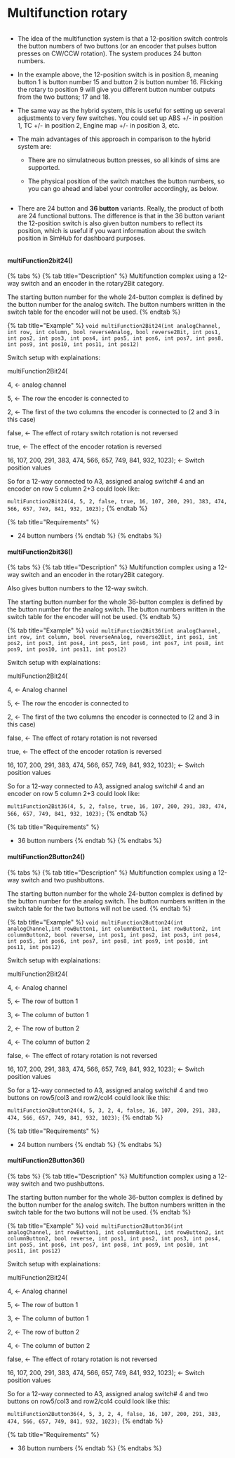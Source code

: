 # Multifunction rotary

<figure><img src="../../.gitbook/assets/image (1) (1) (2) (1).png" alt=""><figcaption></figcaption></figure>

* The idea of the multifunction system is that a 12-position switch controls  the button numbers of two buttons (or an encoder that pulses button presses on CW/CCW rotation). The system produces 24 button numbers.
* In the example above, the 12-position switch is in position 8, meaning button 1 is button number 15 and button 2 is button number 16. Flicking the rotary to position 9 will give you different button number outputs from the two buttons; 17 and 18.&#x20;
* The same way as the hybrid system, this is useful for setting up several adjustments to very few switches. You could set up ABS +/- in position 1, TC +/- in position 2, Engine map +/- in position 3, etc.&#x20;
* The main advantages of this approach in comparison to the hybrid system are:
  * There are no simulatneous button presses, so all kinds of sims are supported.
  *   The physical position of the switch matches the button numbers, so you can go ahead and label your controller accordingly, as below.&#x20;

      <figure><img src="../../.gitbook/assets/image (4) (1) (1) (1) (1) (1) (1).png" alt=""><figcaption></figcaption></figure>
*   There are 24 button and **36 button** variants. Really, the product of both are 24 functional buttons. The difference is that in the 36 button variant the 12-position switch is also given button numbers to reflect its position, which is useful if you want information about the switch position in SimHub for dashboard purposes.

    <figure><img src="../../.gitbook/assets/image (6) (1) (1) (1) (1) (1) (1) (1).png" alt=""><figcaption></figcaption></figure>



#### multiFunction2bit24()

{% tabs %}
{% tab title="Description" %}
Multifunction complex using a 12-way switch and an encoder in the rotary2Bit category.

The starting button number for the whole 24-button complex is defined by the button number for the analog switch. The button numbers written in the switch table for the encoder will not be used.&#x20;
{% endtab %}

{% tab title="Example" %}
`void multiFunction2Bit24(int analogChannel, int row, int column, bool reverseAnalog, bool reverse2Bit, int pos1, int pos2, int pos3, int pos4, int pos5, int pos6, int pos7, int pos8, int pos9, int pos10, int pos11, int pos12)`



Switch setup with explainations:

multiFunction2Bit24(

4, <- analog channel

5, <- The row the encoder is connected to

2, <- The first of the two columns the encoder is connected to (2 and 3 in this case)

false, <- The effect of rotary switch rotation is not reversed

true, <- The effect of the encoder rotation is reversed

16, 107, 200, 291, 383, 474, 566, 657, 749, 841, 932, 1023); <- Switch position values



So for a 12-way connected to A3, assigned analog switch# 4 and an encoder on row 5 column 2+3 could look like:

`multiFunction2Bit24(4, 5, 2, false, true, 16, 107, 200, 291, 383, 474, 566, 657, 749, 841, 932, 1023);`
{% endtab %}

{% tab title="Requirements" %}
* 24 button numbers
{% endtab %}
{% endtabs %}

#### multiFunction2bit36()

{% tabs %}
{% tab title="Description" %}
Multifunction complex using a 12-way switch and an encoder in the rotary2Bit category.

Also gives button numbers to the 12-way switch.

The starting button number for the whole 36-button complex is defined by the button number for the analog switch. The button numbers written in the switch table for the encoder will not be used.&#x20;
{% endtab %}

{% tab title="Example" %}
`void multiFunction2Bit36(int analogChannel, int row, int column, bool reverseAnalog, reverse2Bit, int pos1, int pos2, int pos3, int pos4, int pos5, int pos6, int pos7, int pos8, int pos9, int pos10, int pos11, int pos12)`



Switch setup with explainations:

multiFunction2Bit24(

4, <- Analog channel

5, <- The row the encoder is connected to

2, <- The first of the two columns the encoder is connected to (2 and 3 in this case)

false, <- The effect of rotary rotation is not reversed

true, <- The effect of the encoder rotation is reversed

16, 107, 200, 291, 383, 474, 566, 657, 749, 841, 932, 1023); <- Switch position values



So for a 12-way connected to A3, assigned analog switch# 4 and an encoder on row 5 column 2+3 could look like:

`multiFunction2Bit36(4, 5, 2, false, true, 16, 107, 200, 291, 383, 474, 566, 657, 749, 841, 932, 1023);`
{% endtab %}

{% tab title="Requirements" %}
* 36 button numbers
{% endtab %}
{% endtabs %}

#### multiFunction2Button24()

{% tabs %}
{% tab title="Description" %}
Multifunction complex using a 12-way switch and two pushbuttons.

The starting button number for the whole 24-button complex is defined by the button number for the analog switch. The button numbers written in the switch table for the two buttons will not be used.&#x20;
{% endtab %}

{% tab title="Example" %}
`void multiFunction2Button24(int analogChannel,int rowButton1, int columnButton1, int rowButton2, int columnButton2, bool reverse, int pos1, int pos2, int pos3, int pos4, int pos5, int pos6, int pos7, int pos8, int pos9, int pos10, int pos11, int pos12)`



Switch setup with explainations:

multiFunction2Bit24(

4, <- Analog channel

5, <- The row of button 1

3, <- The column of button 1

2, <- The row of button 2

4, <- The column of button 2

false, <- The effect of rotary rotation is not reversed

16, 107, 200, 291, 383, 474, 566, 657, 749, 841, 932, 1023); <- Switch position values



So for a 12-way connected to A3, assigned analog switch# 4 and two buttons on row5/col3 and row2/col4 could look like this:

`multiFunction2Button24(4, 5, 3, 2, 4, false, 16, 107, 200, 291, 383, 474, 566, 657, 749, 841, 932, 1023);`
{% endtab %}

{% tab title="Requirements" %}
* 24 button numbers
{% endtab %}
{% endtabs %}

#### multiFunction2Button36()

{% tabs %}
{% tab title="Description" %}
Multifunction complex using a 12-way switch and two pushbuttons.

The starting button number for the whole 36-button complex is defined by the button number for the analog switch. The button numbers written in the switch table for the two buttons will not be used.&#x20;
{% endtab %}

{% tab title="Example" %}
`void multiFunction2Button36(int analogChannel, int rowButton1, int columnButton1, int rowButton2, int columnButton2, bool reverse, int pos1, int pos2, int pos3, int pos4, int pos5, int pos6, int pos7, int pos8, int pos9, int pos10, int pos11, int pos12)`



Switch setup with explainations:

multiFunction2Bit24(

4, <- Analog channel

5, <- The row of button 1

3, <- The column of button 1

2, <- The row of button 2

4, <- The column of button 2

false, <- The effect of rotary rotation is not reversed

16, 107, 200, 291, 383, 474, 566, 657, 749, 841, 932, 1023); <- Switch position values



So for a 12-way connected to A3, assigned analog switch# 4 and two buttons on row5/col3 and row2/col4 could look like this:

`multiFunction2Button36(4, 5, 3, 2, 4, false, 16, 107, 200, 291, 383, 474, 566, 657, 749, 841, 932, 1023);`
{% endtab %}

{% tab title="Requirements" %}
* 36 button numbers
{% endtab %}
{% endtabs %}
